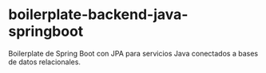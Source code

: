 # boilerplate-backend-java-springboot
Boilerplate de Spring Boot con JPA para servicios Java conectados a bases de datos relacionales.
